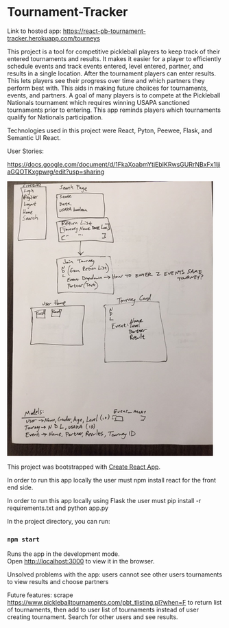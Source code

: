# Tournament-Tracker

Link to hosted app: https://react-pb-tournament-tracker.herokuapp.com/tourneys

This project is a tool for competitive pickleball players to keep track of their entered tournaments and results.  It makes it easier for a player to efficiently schedule events and track events entered, level entered, partner, and results in a single location.  After the tournament players can enter results.  This lets players see their progress over time and which partners they perform best with.  This aids in making future choiices for tournaments, events, and partners.  A goal of many players is to compete at the Pickleball Nationals tournament which requires winning USAPA sanctioned tournaments prior to entering.  This app reminds players which tournaments qualify for Nationals participation.

Technologies used in this project were React, Pyton, Peewee, Flask, and Semantic UI React.


User Stories: 

https://docs.google.com/document/d/1FkaXoabmYtjEbIKRwsGURrNBxFx1ljiaGQOTKxgpwrg/edit?usp=sharing

![wireframe](/images/TT-Wireframe.png)

This project was bootstrapped with [Create React App](https://github.com/facebook/create-react-app).

In order to run this app locally the user must npm install react for the front end side.

In order to run this app locally using Flask the user must pip install -r requirements.txt and python app.py

In the project directory, you can run:

### `npm start`

Runs the app in the development mode.<br />
Open [http://localhost:3000](http://localhost:3000) to view it in the browser.

Unsolved problems with the app: users cannot see other users tournaments to view results and choose partners

Future features:  scrape https://www.pickleballtournaments.com/pbt_tlisting.pl?when=F to return list of tournaments, then add to user list of tournaments instead of user creating tournament.  Search for other users and see results.







